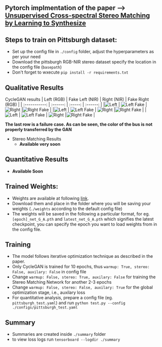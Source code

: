 ## Pytorch implmentation of the paper --> [Unsupervised Cross-spectral Stereo Matching by Learning to Synthesize](https://arxiv.org/pdf/1903.01078.pdf)

## Steps to train on Pittsburgh dataset:
- Set up the config file in `./config` folder, adjust the hyperparameters as per your need
- Download the pittsburgh RGB-NIR stereo dataset specify the location in the config file (`basepath`)
- Don't forget to wxecute  `pip install -r requirements.txt`


## Qualitative Results
CycleGAN results
| Left (RGB)  | Fake Left (NIR) | Right (NIR) | Fake Right (RGB) |
| :-----------: | :------: | :-----: | :------: |
|![Left](visuals/real_A_503_10.png) | ![Left Fake](visuals/fake_B_503_10.png) |  ![Right](visuals/real_B_503_10.png) |![Right Fake](visuals/fake_A_503_10.png) |
|![Left](visuals/real_A_709_14.png) | ![Left Fake](visuals/fake_B_709_14.png) |  ![Right](visuals/real_B_709_14.png) |![Right Fake](visuals/fake_A_709_14.png) |
|![Left](visuals/real_A_739_15.png) | ![Left Fake](visuals/fake_B_739_15.png) |  ![Right](visuals/real_B_739_15.png) |![Right Fake](visuals/fake_A_739_15.png) |

**The last row is a failure case. As can be seen, the color of the bus is not properly transferred by the GAN**

- Stereo Matching Results
    - **Available very soon**

## Quantitative Results
- **Available Soon**

## Trained Weights:
- Weights are available at following [link]("https://drive.google.com/drive/folders/1g0eLttO6W9YYuFfIgPQoGF9ixR1cjPkC?usp=sharing").
- Download them and place in the folder where you will be saving your weights (`./weights` according to the default config file)
- The weights will be saved in the following a particular format, for eg. `[epoch]_net_G_A.pth` and `latest_net_G_A.pth` which signifies the latest checkpoint, you can specify the epoch you want to load weights from in the config file.

## Training
- The model follows iterative optimization technique as described in the paper.
- Only CycleGAN is trained for 10 epochs, thus `warmup: True, stereo: False, auxilary: False` in config file
- Change `warmup: False, stereo: True, auxilary: False` for training the Stereo Matching Network for another 2-3 epochs
- Change `warmup: False, stereo: False, auxilary: True` for the global optimization stage, i.e., auxilary loss
- For quantitative analysis, prepare a config file (eg. `pittsburgh_test.yaml`) and run     `python test.py --config ./configs/pittsburgh_test.yaml`


## Summary
- Summaries are created inside `./summary` folder
- to view loss logs run `tensorboard --logdir ./summary`
